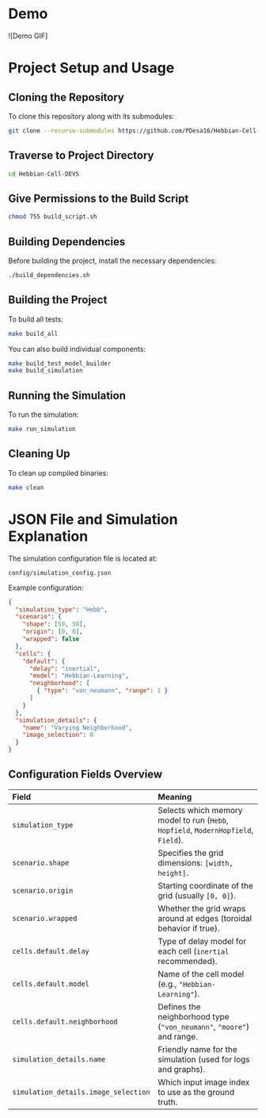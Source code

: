 # Demo  
![Demo GIF] 

# Project Setup and Usage

## Cloning the Repository
To clone this repository along with its submodules:
```bash
git clone --recurse-submodules https://github.com/PDesa16/Hebbian-Cell-DEVS
```

## Traverse to Project Directory
```bash
cd Hebbian-Cell-DEVS
```

## Give Permissions to the Build Script
```bash
chmod 755 build_script.sh
```

## Building Dependencies
Before building the project, install the necessary dependencies:
```bash
./build_dependencies.sh
```

## Building the Project
To build all tests:
```bash
make build_all
```

You can also build individual components:
```bash
make build_test_model_builder
make build_simulation
```

## Running the Simulation
To run the simulation:
```bash
make run_simulation
```

## Cleaning Up
To clean up compiled binaries:
```bash
make clean
```

# JSON File and Simulation Explanation

The simulation configuration file is located at:

```
config/simulation_config.json
```

Example configuration:
```json
{
  "simulation_type": "Hebb",
  "scenario": {
    "shape": [50, 50],
    "origin": [0, 0],
    "wrapped": false
  },
  "cells": {
    "default": {
      "delay": "inertial",
      "model": "Hebbian-Learning",
      "neighborhood": [
        { "type": "von_neumann", "range": 1 }
      ]
    }
  },
  "simulation_details": {
    "name": "Varying Neighborhood",
    "image_selection": 0
  }
}
```

## Configuration Fields Overview
| **Field** | **Meaning** |
|:---|:---|
| `simulation_type` | Selects which memory model to run (`Hebb`, `Hopfield`, `ModernHopfield`, `Field`). |
| `scenario.shape` | Specifies the grid dimensions: `[width, height]`. |
| `scenario.origin` | Starting coordinate of the grid (usually `[0, 0]`). |
| `scenario.wrapped` | Whether the grid wraps around at edges (toroidal behavior if true). |
| `cells.default.delay` | Type of delay model for each cell (`inertial` recommended). |
| `cells.default.model` | Name of the cell model (e.g., `"Hebbian-Learning"`). |
| `cells.default.neighborhood` | Defines the neighborhood type (`"von_neumann"`, `"moore"`) and range. |
| `simulation_details.name` | Friendly name for the simulation (used for logs and graphs). |
| `simulation_details.image_selection` | Which input image index to use as the ground truth. |

